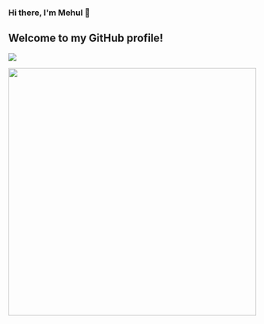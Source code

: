 ### Hi there, I'm Mehul 👋
## Welcome to my GitHub profile!
    


![](https://github-readme-stats.vercel.app/api?username=Mehul2203&show_icons=true&theme=tokyonight)



<img src="(https://github-readme-streak-stats.herokuapp.com?user=Mehul2203&theme=elegant" width="500">
